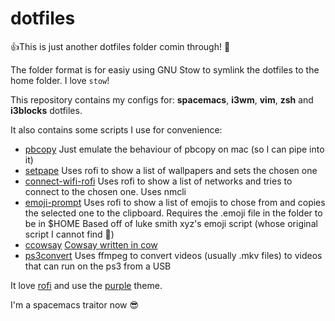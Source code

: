 # dotfiles
:+1:This is just another dotfiles folder comin through! :thinking:

The folder format is for easiy using GNU Stow to symlink the dotfiles to the home folder. I love `stow`! 

This repository contains my configs for: **spacemacs**, **i3wm**, **vim**, **zsh** and **i3blocks** dotfiles.

It also contains some scripts I use for convenience: 
 * [pbcopy](scripts/pbcopy) Just emulate the behaviour of pbcopy on mac (so I can pipe into it)
 * [setpape](scripts/setpape) Uses rofi to show a list of wallpapers and sets the chosen one
 * [connect-wifi-rofi](scripts/connect-wifi-rofi) Uses rofi to show a list of networks and tries to connect to the chosen one. 
 Uses nmcli
 * [emoji-prompt](scripts/emoji-prompt) Uses rofi to show a list of emojis to chose from and copies the selected one to the clipboard. Requires the .emoji file in the folder to be in $HOME
 Based off of luke smith xyz's emoji script (whose original script I cannot find :thinking:) 
 * [ccowsay](scripts/ccowsay) [Cowsay written in cow](https://github.com/SinaKhalili/cowsay-but-in-cow)
 * [ps3convert](scripts/ps3convert) Uses ffmpeg to convert videos (usually .mkv files) to videos that can run on the ps3 from a USB

It love [rofi](https://github.com/davatorium/rofi) and use the [purple](https://github.com/davatorium/rofi/blob/next/themes/purple.rasi) theme. 

I'm a spacemacs traitor now :sunglasses: 

